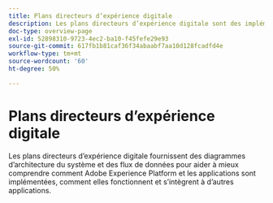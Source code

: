 ```yaml
---
title: Plans directeurs d’expérience digitale
description: Les plans directeurs d’expérience digitale sont des implémentations reproductibles pour mettre au point une stratégie et résoudre les problèmes commerciaux établis. Ils accélèrent le retour sur investissement et assurent un chemin rapide vers le succès.
doc-type: overview-page
exl-id: 52898310-9723-4ec2-ba10-f45fefe29e93
source-git-commit: 617fb1b81caf36f34abaabf7aa10d128fcadfd4e
workflow-type: tm+mt
source-wordcount: '60'
ht-degree: 50%

---
```


# Plans directeurs d’expérience digitale

Les plans directeurs d’expérience digitale fournissent des diagrammes d’architecture du système et des flux de données pour aider à mieux comprendre comment Adobe Experience Platform et les applications sont implémentées, comment elles fonctionnent et s’intègrent à d’autres applications.


